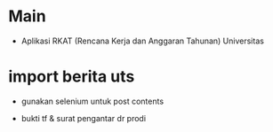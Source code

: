 # Main
- Aplikasi RKAT (Rencana Kerja dan Anggaran Tahunan) Universitas

# import berita uts
- gunakan selenium untuk post contents

- bukti tf & surat pengantar dr prodi